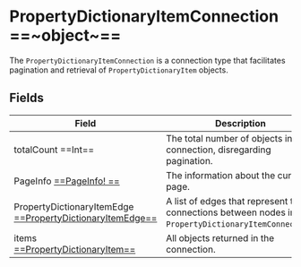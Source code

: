 # PropertyDictionaryItemConnection ==~object~==

The `PropertyDictionaryItemConnection` is a connection type that facilitates pagination and retrieval of `PropertyDictionaryItem` objects.

## Fields

| Field                                  	| Description                                                                        	|
|----------------------------------------	|-------------------------------------------------------------------------------------	|
| totalCount  ==Int==                      	|  The total number of objects in this connection, disregarding pagination. 	         |
| PageInfo [ ==PageInfo! == ](../PageInfo.md)   | The information about the current page.                                        	|
| PropertyDictionaryItemEdge [ ==PropertyDictionaryItemEdge== ](PropertyDictItemEdge.md) 	|  A list of edges that represent the connections between nodes in the `PropertyDictionaryItemConnection`.	|
| items [ ==PropertyDictionaryItem== ](PropertyDictItemConnection.md)              	|  All objects returned in the connection.                       	|
